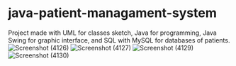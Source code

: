 # java-patient-managament-system
Project made with UML for classes sketch, Java for programming, Java Swing for graphic interface, and SQL with MySQL for databases of patients.
![Screenshot (4126)](https://user-images.githubusercontent.com/69267208/171931109-bab8f901-365a-49e5-bd52-413a58898221.png)
![Screenshot (4127)](https://user-images.githubusercontent.com/69267208/171931114-e1589745-c339-45d4-b8a8-5ac2775f2bf6.png)
![Screenshot (4129)](https://user-images.githubusercontent.com/69267208/171931117-9a90a087-79ff-4a26-a82f-4074fe883001.png)
![Screenshot (4130)](https://user-images.githubusercontent.com/69267208/171931118-5dda8674-c297-4ff4-88ca-12d9d4c8c78a.png)
